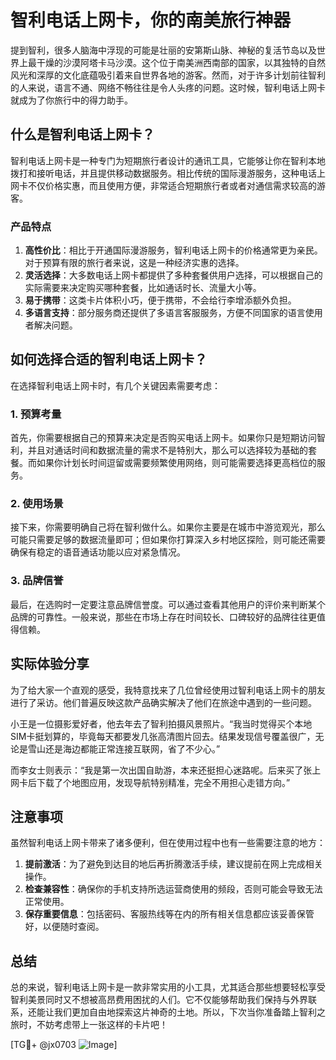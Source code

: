 # 智利电话上网卡，你的南美旅行神器

提到智利，很多人脑海中浮现的可能是壮丽的安第斯山脉、神秘的复活节岛以及世界上最干燥的沙漠阿塔卡马沙漠。这个位于南美洲西南部的国家，以其独特的自然风光和深厚的文化底蕴吸引着来自世界各地的游客。然而，对于许多计划前往智利的人来说，语言不通、网络不畅往往是令人头疼的问题。这时候，智利电话上网卡就成为了你旅行中的得力助手。

## 什么是智利电话上网卡？

智利电话上网卡是一种专门为短期旅行者设计的通讯工具，它能够让你在智利本地拨打和接听电话，并且提供移动数据服务。相比传统的国际漫游服务，这种电话上网卡不仅价格实惠，而且使用方便，非常适合短期旅行者或者对通信需求较高的游客。

### 产品特点

1. **高性价比**：相比于开通国际漫游服务，智利电话上网卡的价格通常更为亲民。对于预算有限的旅行者来说，这是一种经济实惠的选择。
2. **灵活选择**：大多数电话上网卡都提供了多种套餐供用户选择，可以根据自己的实际需要来决定购买哪种套餐，比如通话时长、流量大小等。
3. **易于携带**：这类卡片体积小巧，便于携带，不会给行李增添额外负担。
4. **多语言支持**：部分服务商还提供了多语言客服服务，方便不同国家的语言使用者解决问题。

## 如何选择合适的智利电话上网卡？

在选择智利电话上网卡时，有几个关键因素需要考虑：

### 1. 预算考量
首先，你需要根据自己的预算来决定是否购买电话上网卡。如果你只是短期访问智利，并且对通话时间和数据流量的需求不是特别大，那么可以选择较为基础的套餐。而如果你计划长时间逗留或需要频繁使用网络，则可能需要选择更高档位的服务。

### 2. 使用场景
接下来，你需要明确自己将在智利做什么。如果你主要是在城市中游览观光，那么可能只需要足够的数据流量即可；但如果你打算深入乡村地区探险，则可能还需要确保有稳定的语音通话功能以应对紧急情况。

### 3. 品牌信誉
最后，在选购时一定要注意品牌信誉度。可以通过查看其他用户的评价来判断某个品牌的可靠性。一般来说，那些在市场上存在时间较长、口碑较好的品牌往往更值得信赖。

## 实际体验分享

为了给大家一个直观的感受，我特意找来了几位曾经使用过智利电话上网卡的朋友进行了采访。他们普遍反映这款产品确实解决了他们在旅途中遇到的一些问题。

小王是一位摄影爱好者，他去年去了智利拍摄风景照片。“我当时觉得买个本地SIM卡挺划算的，毕竟每天都要发几张高清图片回去。结果发现信号覆盖很广，无论是雪山还是海边都能正常连接互联网，省了不少心。”

而李女士则表示：“我是第一次出国自助游，本来还挺担心迷路呢。后来买了张上网卡后下载了个地图应用，发现导航特别精准，完全不用担心走错方向。”

## 注意事项

虽然智利电话上网卡带来了诸多便利，但在使用过程中也有一些需要注意的地方：

1. **提前激活**：为了避免到达目的地后再折腾激活手续，建议提前在网上完成相关操作。
2. **检查兼容性**：确保你的手机支持所选运营商使用的频段，否则可能会导致无法正常使用。
3. **保存重要信息**：包括密码、客服热线等在内的所有相关信息都应该妥善保管好，以便随时查阅。

## 总结

总的来说，智利电话上网卡是一款非常实用的小工具，尤其适合那些想要轻松享受智利美景同时又不想被高昂费用困扰的人们。它不仅能够帮助我们保持与外界联系，还能让我们更加自由地探索这片神奇的土地。所以，下次当你准备踏上智利之旅时，不妨考虑带上一张这样的卡片吧！

[TG💪+ @jx0703 ![Image](https://github.com/user-attachments/assets/dbca1d08-cadb-493c-b0ec-ad6f7a83f270)]